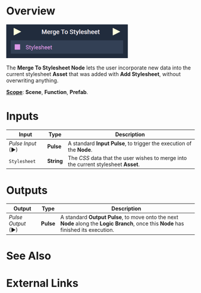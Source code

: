 # Overview

![The Merge To Stylesheet Node.](../../../.gitbook/assets/mergetostylesheet.png)

The **Merge To Stylesheet Node** lets the user incorporate new data into the current stylesheet **Asset** that was added with **Add Stylesheet**, without overwriting anything.

[**Scope**](../../overview.md#scopes): **Scene**, **Function**, **Prefab**.


# Inputs

|Input|Type|Description|
|---|---|---|
|*Pulse Input* (►)|**Pulse**|A standard **Input Pulse**, to trigger the execution of the **Node**.|
|`Stylesheet`|**String**|The *CSS* data that the user wishes to merge into the current stylesheet **Asset**.|

# Outputs

|Output|Type|Description|
|---|---|---|
|*Pulse Output* (►)|**Pulse**|A standard **Output Pulse**, to move onto the next **Node** along the **Logic Branch**, once this **Node** has finished its execution.|

# See Also

# External Links

